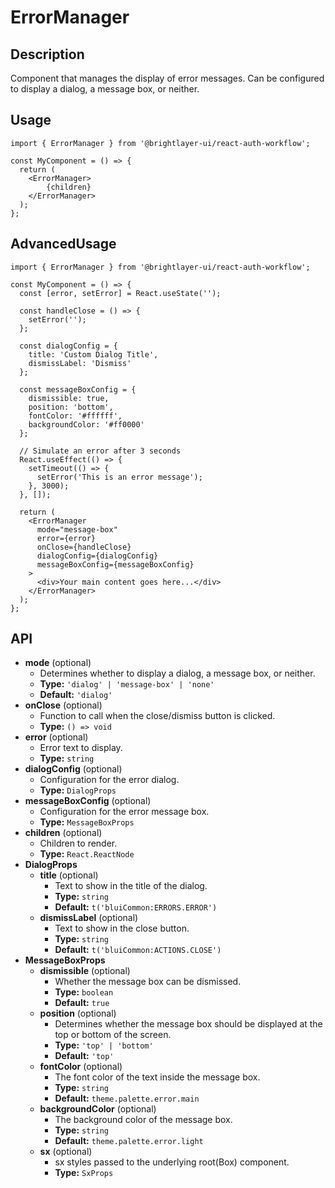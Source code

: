 # ErrorManager

## Description
Component that manages the display of error messages. Can be configured to display a dialog, a message box, or neither.

## Usage
```tsx
import { ErrorManager } from '@brightlayer-ui/react-auth-workflow';

const MyComponent = () => {
  return (
    <ErrorManager>
        {children}
    </ErrorManager>
  );
};
```

## AdvancedUsage

```tsx
import { ErrorManager } from '@brightlayer-ui/react-auth-workflow';

const MyComponent = () => {
  const [error, setError] = React.useState('');

  const handleClose = () => {
    setError('');
  };

  const dialogConfig = {
    title: 'Custom Dialog Title',
    dismissLabel: 'Dismiss'
  };

  const messageBoxConfig = {
    dismissible: true,
    position: 'bottom',
    fontColor: '#ffffff',
    backgroundColor: '#ff0000'
  };

  // Simulate an error after 3 seconds
  React.useEffect(() => {
    setTimeout(() => {
      setError('This is an error message');
    }, 3000);
  }, []);

  return (
    <ErrorManager
      mode="message-box"
      error={error}
      onClose={handleClose}
      dialogConfig={dialogConfig}
      messageBoxConfig={messageBoxConfig}
    >
      <div>Your main content goes here...</div>
    </ErrorManager>
  );
};

```

## API

 - **mode** (optional)
   - Determines whether to display a dialog, a message box, or neither.
   - **Type:** `'dialog' | 'message-box' | 'none'`
   - **Default:** `'dialog'`
 - **onClose** (optional)
   - Function to call when the close/dismiss button is clicked.
   - **Type:** `() => void`
 - **error** (optional)
   - Error text to display.
   - **Type:** `string`
 - **dialogConfig** (optional)
   - Configuration for the error dialog.
   - **Type:** `DialogProps`
 - **messageBoxConfig** (optional)
   - Configuration for the error message box.
   - **Type:** `MessageBoxProps`
 - **children** (optional)
   - Children to render.
   - **Type:** `React.ReactNode`
 - **DialogProps**
   - **title** (optional)
     - Text to show in the title of the dialog.
     - **Type:** `string`
     - **Default:** `t('bluiCommon:ERRORS.ERROR')`
   - **dismissLabel** (optional)
     - Text to show in the close button.
     - **Type:** `string`
     - **Default:** `t('bluiCommon:ACTIONS.CLOSE')`
- **MessageBoxProps**
  - **dismissible** (optional)
    - Whether the message box can be dismissed.
    - **Type:** `boolean`
    - **Default:** `true`
  - **position** (optional)
    - Determines whether the message box should be displayed at the top or bottom of the screen.
    - **Type:** `'top' | 'bottom'`
    - **Default:** `'top'`
  - **fontColor** (optional)
    - The font color of the text inside the message box.
    - **Type:** `string`
    - **Default:** `theme.palette.error.main`
  - **backgroundColor** (optional)
    - The background color of the message box.
    - **Type:** `string`
    - **Default:** `theme.palette.error.light`
  - **sx** (optional)
    - sx styles passed to the underlying root(Box) component.
    - **Type:** `SxProps`
